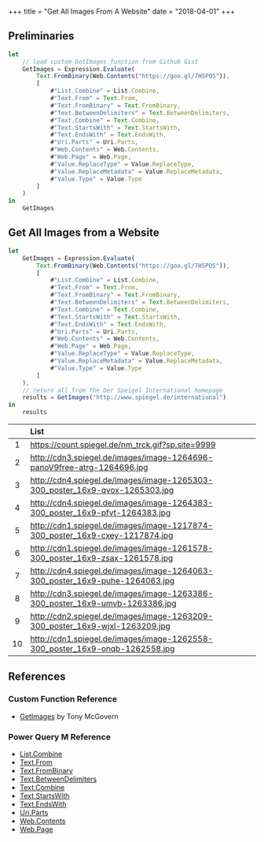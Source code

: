 +++
title = "Get All Images From A Website"
date = "2018-04-01"
+++

## Preliminaries
```javascript
let
    // load custom GetImages function from Github Gist
    GetImages = Expression.Evaluate(
        Text.FromBinary(Web.Contents("https://goo.gl/7HSPQS")), 
        [
            #"List.Combine" = List.Combine,
            #"Text.From" = Text.From,
            #"Text.FromBinary" = Text.FromBinary,
            #"Text.BetweenDelimiters" = Text.BetweenDelimiters,
            #"Text.Combine" = Text.Combine,
            #"Text.StartsWith" = Text.StartsWith,
            #"Text.EndsWith" = Text.EndsWith,
            #"Uri.Parts" = Uri.Parts,
            #"Web.Contents" = Web.Contents,
            #"Web.Page" = Web.Page,
            #"Value.ReplaceType" = Value.ReplaceType,
            #"Value.ReplaceMetadata" = Value.ReplaceMetadata,
            #"Value.Type" = Value.Type
        ]
    )
in
    GetImages
```

## Get All Images from a Website
```javascript
let
    GetImages = Expression.Evaluate(
        Text.FromBinary(Web.Contents("https://goo.gl/7HSPQS")), 
        [
            #"List.Combine" = List.Combine,
            #"Text.From" = Text.From,
            #"Text.FromBinary" = Text.FromBinary,
            #"Text.BetweenDelimiters" = Text.BetweenDelimiters,
            #"Text.Combine" = Text.Combine,
            #"Text.StartsWith" = Text.StartsWith,
            #"Text.EndsWith" = Text.EndsWith,
            #"Uri.Parts" = Uri.Parts,
            #"Web.Contents" = Web.Contents,
            #"Web.Page" = Web.Page,
            #"Value.ReplaceType" = Value.ReplaceType,
            #"Value.ReplaceMetadata" = Value.ReplaceMetadata,
            #"Value.Type" = Value.Type
        ]
    ),
    // return all from the Der Speigel International homepage
    results = GetImages("http://www.spiegel.de/international")
in
    results
```
|     |List
|:---:|:---
|1	  |https://count.spiegel.de/nm_trck.gif?sp.site=9999
|2	  |http://cdn3.spiegel.de/images/image-1264696-panoV9free-atrg-1264696.jpg
|3	  |http://cdn4.spiegel.de/images/image-1265303-300_poster_16x9-qvox-1265303.jpg
|4	  |http://cdn4.spiegel.de/images/image-1264383-300_poster_16x9-pfvt-1264383.jpg
|5	  |http://cdn1.spiegel.de/images/image-1217874-300_poster_16x9-cxey-1217874.jpg
|6	  |http://cdn1.spiegel.de/images/image-1261578-300_poster_16x9-zsax-1261578.jpg
|7	  |http://cdn4.spiegel.de/images/image-1264063-300_poster_16x9-puhe-1264063.jpg
|8	  |http://cdn3.spiegel.de/images/image-1263386-300_poster_16x9-umvb-1263386.jpg
|9	  |http://cdn2.spiegel.de/images/image-1263209-300_poster_16x9-wjxl-1263209.jpg
|10	  |http://cdn1.spiegel.de/images/image-1262558-300_poster_16x9-onqb-1262558.jpg


## References
### Custom Function Reference
+ [GetImages](https://gist.github.com/tonmcg/1d09b39d2c66dd6dfbe27ce0ff5401fd) by Tony McGovern

### Power Query M Reference
+ [List.Combine](https://msdn.microsoft.com/en-us/query-bi/m/list-combine)
+ [Text.From](https://msdn.microsoft.com/en-us/query-bi/m/text-from)
+ [Text.FromBinary](https://msdn.microsoft.com/en-us/query-bi/m/text-frombinary)
+ [Text.BetweenDelimiters](https://msdn.microsoft.com/en-us/query-bi/m/text-betweendelimiters)
+ [Text.Combine](https://msdn.microsoft.com/en-us/query-bi/m/text-combine)
+ [Text.StartsWith](https://msdn.microsoft.com/en-us/query-bi/m/text-startswith)
+ [Text.EndsWith](https://msdn.microsoft.com/en-us/query-bi/m/text-endswith)
+ [Uri.Parts](https://msdn.microsoft.com/en-us/query-bi/m/uri-parts)
+ [Web.Contents](https://msdn.microsoft.com/en-us/query-bi/m/web-contents)
+ [Web.Page](https://msdn.microsoft.com/en-us/query-bi/m/web-page)